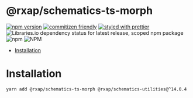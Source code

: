 @rxap/schematics-ts-morph
======

[![npm version](https://img.shields.io/npm/v/@rxap/schematics-ts-morph?style=flat-square)](https://www.npmjs.com/package/@rxap/schematics-ts-morph)
[![commitizen friendly](https://img.shields.io/badge/commitizen-friendly-brightgreen.svg?style=flat-square)](https://commitizen.github.io/cz-cli/)
[![styled with prettier](https://img.shields.io/badge/styled_with-prettier-ff69b4.svg?style=flat-square)](https://github.com/prettier/prettier)
![Libraries.io dependency status for latest release, scoped npm package](https://img.shields.io/librariesio/release/npm/@rxap/schematics-ts-morph)
![npm](https://img.shields.io/npm/dm/@rxap/schematics-ts-morph)
![NPM](https://img.shields.io/npm/l/@rxap/schematics-ts-morph)

> 

- [Installation](#installation)

# Installation

```
yarn add @rxap/schematics-ts-morph @rxap/schematics-utilities@^14.0.4
```

